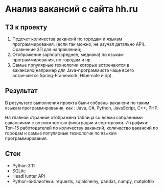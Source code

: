 # Анализ вакансий с сайта hh.ru

## ТЗ к проекту

1.	Подсчет количества вакансий по городам и языкам программирования. (если так можно, не изучал детально API). Сравнение ЗП для направлений;
2.	Отображение зарплат(среднее, медиана) по языкам программирования, по городам и пр.
3.	Самые популярные технологии которые встречаются в вакансиях(например для Java-программиста чаще всего встречается Spring-Framework, Hibernate и пр).

## Результат

В результате выполнения проекта были собраны вакансии по таким языкам программирования, как : Java, C#, Python, JavaScript, C++, PHP. 

На главной странийе отображена таблица со всеми собранными вакансиями с возможностью фильтрации и сортировки. И графики: Топ-15 работодателей по количеству вакансий, количество вакансий по городам и самые популярные технологии по языкам программирования.

## Стек

* Python 3.11
* SQLite
* HeadHunter API
* Python-библиотеки: requests, sqlalchemy, pandas, numpy, matplotlib
